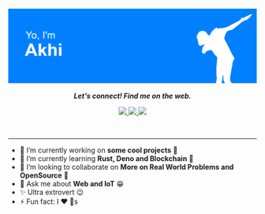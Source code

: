 ![Profile Pic](https://github.com/akhilmhdh/akhilmhdh/blob/master/media/profile.png)
<p align="center">
  <b><i>Let's connect! Find me on the web.</i></b>
 </p>
<p align="center">
  <a href="akhilmhdh@gmail.com" target="_blank">
    <img height="30" src = "https://img.shields.io/badge/gmail-c14438?&style=for-the-badge&logo=gmail&logoColor=white" />
  </a>
  <a href="https://www.linkedin.com/in/akhilmhdh/" target="_blank">
    <img height="30" src="https://img.shields.io/badge/linkedin-blue.svg?&style=for-the-badge&logo=linkedin&logoColor=white" />
  </a>
  <a href="https://medium.com/@akhilmhdh" target="_blank">
    <img height="30" src="https://img.shields.io/badge/-Medium-000000.svg?&style=for-the-badge&logo=Medium&logoColor=white" />
  </a>
</p>


<br />
<hr />

- 🔭 I’m currently working on **some cool projects**  :shushing_face:
- 🌱 I’m currently learning **Rust, Deno and Blockchain**  :thinking:
- 👯 I’m looking to collaborate on **More on Real World Problems and OpenSource** :slightly_smiling_face:
- 💬 Ask me about **Web and IoT** :grin:
- :sparkles: Ultra extrovert :wink:
- ⚡ Fun fact: I :heart: :dog:s

[gmail]: akhilmhdh@gmail.com
[linkedin]: 
[Medium]:
